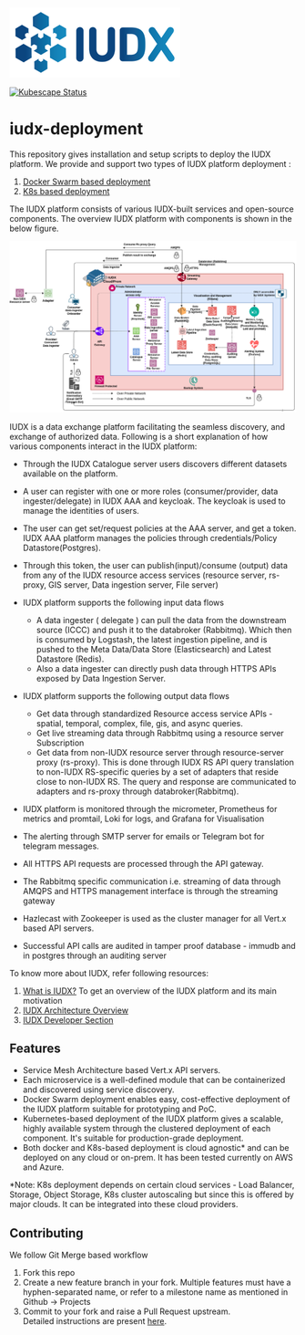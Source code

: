 ![IUDX](./docs/iudx.png)

[![Kubescape Status](https://img.shields.io/jenkins/build?jobUrl=https%3A%2F%2Fjenkins.iudx.io%2Fview%2FKubescape%2Fjob%2Fkubescape%2F&label=Kubescape)](https://jenkins.iudx.io/job/kubescape/lastBuild/)

# iudx-deployment
This repository gives installation and setup scripts to deploy the IUDX platform. We provide and support two types of IUDX platform deployment : 
1. [Docker Swarm based deployment](./Docker-Swarm-deployment/single-node/README.md)
2. [K8s based deployment](./K8s-deployment/README.md)

The IUDX platform consists of various IUDX-built services and open-source components. The overview IUDX platform with components is shown in the below figure.
<p align="center">
<img src="./docs/deployment_overview.png">
</p>
IUDX is a data exchange platform facilitating the seamless discovery, and exchange of authorized data. Following is a short explanation of how various components interact in the IUDX platform:

- Through the IUDX Catalogue server users discovers different datasets available on the platform.
- A user can register with one or more roles (consumer/provider, data ingester/delegate)  in IUDX AAA and keycloak. The keycloak is used to manage the identities of users.
 
- The user can get set/request policies at the AAA server, and get a token. IUDX AAA platform manages the policies through credentials/Policy Datastore(Postgres).

- Through this token, the user can publish(input)/consume (output) data from any of the  IUDX resource access services (resource server, rs-proxy, GIS server, Data ingestion server, File server)
 
- IUDX platform supports the following input data flows
  - A data ingester ( delegate ) can pull the data from the downstream source (ICCC) and push it to the databroker (Rabbitmq). Which then is consumed by Logstash, the latest ingestion pipeline, and is pushed to the Meta Data/Data Store (Elasticsearch) and Latest Datastore (Redis).
  - Also a data ingester can directly push data through HTTPS APIs exposed by Data Ingestion Server.

- IUDX platform supports the following output data flows
  - Get data through standardized Resource access service APIs - spatial, temporal, complex, file, gis, and async queries.
  - Get live streaming data through Rabbitmq using a resource server Subscription
  - Get data from non-IUDX resource server through resource-server proxy (rs-proxy). This is done through IUDX RS API query translation to non-IUDX RS-specific queries by a set of adapters that reside close to non-IUDX RS. The query and response are communicated to adapters and rs-proxy through databroker(Rabbitmq). 

- IUDX platform is monitored through the micrometer, Prometheus for metrics and promtail, Loki for logs, and Grafana for Visualisation 
-  The alerting through SMTP server for emails or Telegram bot for telegram messages.
- All HTTPS API requests are processed through the API gateway.
- The Rabbitmq specific communication i.e. streaming of data through AMQPS and HTTPS management interface is through the streaming gateway
- Hazlecast with Zookeeper is used as the cluster manager for all Vert.x based API servers.
- Successful API calls are audited in tamper proof database - immudb and in postgres through an auditing server

To know more about IUDX, refer following resources: 
1. [What is IUDX?](https://youtu.be/uWdmHztFrqs) To get an overview of the IUDX platform and its main motivation
2. [IUDX Architecture Overview](https://www.youtube.com/watch?v=FeiZz0fJi5w)
3. [IUDX Developer Section](https://iudx.org.in/developers/)


## Features
- Service Mesh Architecture based Vert.x API servers.
- Each microservice is a well-defined module that can be containerized and discovered using service discovery. 
- Docker Swarm deployment enables easy, cost-effective deployment of the IUDX platform suitable for prototyping and PoC.
- Kubernetes-based deployment of the IUDX platform gives a scalable, highly available system through the clustered deployment of each component. It's suitable for production-grade deployment.
- Both docker and K8s-based deployment is cloud agnostic* and can be deployed on any cloud or on-prem. It 
has been tested currently on AWS and Azure.


\*Note: K8s deployment depends on certain cloud services - Load Balancer, Storage, Object Storage, K8s cluster autoscaling but since this is offered by major clouds. It can be integrated into these cloud providers.
## Contributing
We follow Git Merge based workflow
1. Fork this repo
2. Create a new feature branch in your fork. Multiple features must have a hyphen-separated name, or refer to a milestone name as mentioned in Github -> Projects 
3. Commit to your fork and raise a Pull Request upstream. <br>
Detailed instructions are present [here](docs/git-commands.md).